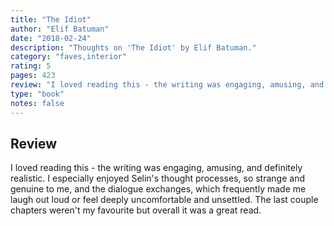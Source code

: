 ```yaml
---
title: "The Idiot"
author: "Elif Batuman"
date: "2018-02-24"
description: "Thoughts on 'The Idiot' by Elif Batuman."
category: "faves,interior"
rating: 5
pages: 423
review: "I loved reading this - the writing was engaging, amusing, and definitely realistic. I especially enjoyed Selin's thought processes, so strange and genuine to me, and the dialogue exchanges, which frequently made me laugh out loud or feel deeply uncomfortable and unsettled. The last couple chapters weren't my favourite but overall it was a great read."
type: "book"
notes: false
---
```


## Review

I loved reading this - the writing was engaging, amusing, and definitely realistic. I especially enjoyed Selin's thought processes, so strange and genuine to me, and the dialogue exchanges, which frequently made me laugh out loud or feel deeply uncomfortable and unsettled. The last couple chapters weren't my favourite but overall it was a great read.
